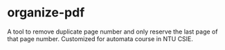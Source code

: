 # organize-pdf

A tool to remove duplicate page number and only reserve the last page of that page number. Customized for automata course in NTU CSIE.
